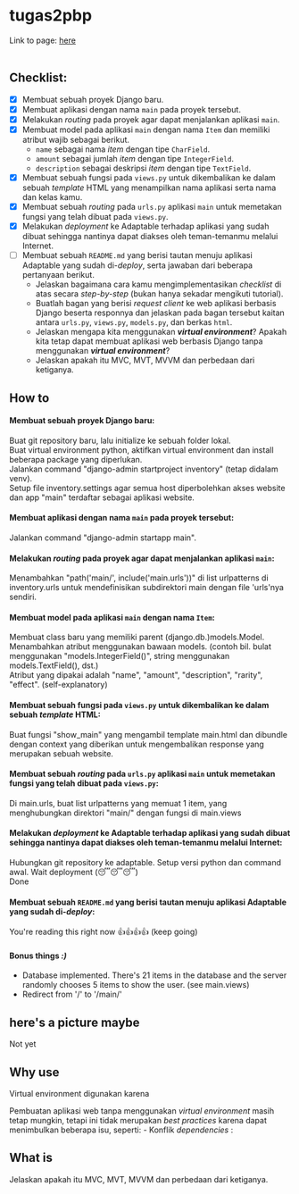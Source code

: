 # tugas2pbp

Link to page: [here](https://hsr-inventory.adaptable.app/main/)
<br><br>

## Checklist:
- [x] Membuat sebuah proyek Django baru.
- [x] Membuat aplikasi dengan nama `main` pada proyek tersebut.
- [x] Melakukan *routing* pada proyek agar dapat menjalankan aplikasi `main`.
- [x] Membuat model pada aplikasi `main` dengan nama `Item` dan memiliki atribut wajib sebagai berikut.
    - `name` sebagai nama *item* dengan tipe `CharField`.
    - `amount` sebagai jumlah *item* dengan tipe `IntegerField`.
    - `description` sebagai deskripsi *item* dengan tipe `TextField`.
- [x] Membuat sebuah fungsi pada `views.py` untuk dikembalikan ke dalam sebuah *template* HTML yang menampilkan nama aplikasi serta nama dan kelas kamu.
- [x] Membuat sebuah *routing* pada `urls.py` aplikasi `main` untuk memetakan fungsi yang telah dibuat pada `views.py`.
- [x] Melakukan *deployment* ke Adaptable terhadap aplikasi yang sudah dibuat sehingga nantinya dapat diakses oleh teman-temanmu melalui Internet.
- [ ] Membuat sebuah `README.md` yang berisi tautan menuju aplikasi Adaptable yang sudah di-*deploy*, serta jawaban dari beberapa pertanyaan berikut.
    - Jelaskan bagaimana cara kamu mengimplementasikan *checklist* di atas secara *step-by-step* (bukan hanya sekadar mengikuti tutorial).
    - Buatlah bagan yang berisi *request client* ke web aplikasi berbasis Django beserta responnya dan jelaskan pada bagan tersebut kaitan antara `urls.py`, `views.py`, `models.py`, dan berkas `html`.
    - Jelaskan mengapa kita menggunakan ***virtual environment***? Apakah kita tetap dapat membuat aplikasi web berbasis Django tanpa menggunakan ***virtual environment***?
    - Jelaskan apakah itu MVC, MVT, MVVM dan perbedaan dari ketiganya.

## How to
#### Membuat sebuah proyek Django baru:
Buat git repository baru, lalu initialize ke sebuah folder lokal.<br>
Buat virtual environment python, aktifkan virtual environment dan install beberapa package yang diperlukan.<br>
Jalankan command "django-admin startproject inventory" (tetap didalam venv).<br>
Setup file inventory.settings agar semua host diperbolehkan akses website dan app "main" terdaftar sebagai aplikasi website.

#### Membuat aplikasi dengan nama `main` pada proyek tersebut:
Jalankan command "django-admin startapp main".<br>

#### Melakukan *routing* pada proyek agar dapat menjalankan aplikasi `main`:
Menambahkan "path('main/', include('main.urls'))" di list urlpatterns di inventory.urls untuk mendefinisikan subdirektori main dengan file 'urls'nya sendiri.

#### Membuat model pada aplikasi `main` dengan nama `Item`:
Membuat class baru yang memiliki parent (django.db.)models.Model.
Menambahkan atribut menggunakan bawaan models. (contoh bil. bulat menggunakan "models.IntegerField()", string menggunakan models.TextField(), dst.)<br>
Atribut yang dipakai adalah "name", "amount", "description", "rarity", "effect". (self-explanatory)

#### Membuat sebuah fungsi pada `views.py` untuk dikembalikan ke dalam sebuah *template* HTML:
Buat fungsi "show_main" yang mengambil template main.html dan dibundle dengan context yang diberikan untuk mengembalikan response yang merupakan sebuah website.

#### Membuat sebuah *routing* pada `urls.py` aplikasi `main` untuk memetakan fungsi yang telah dibuat pada `views.py`:
Di main.urls, buat list urlpatterns yang memuat 1 item, yang menghubungkan direktori "main/" dengan fungsi di main.views

#### Melakukan *deployment* ke Adaptable terhadap aplikasi yang sudah dibuat sehingga nantinya dapat diakses oleh teman-temanmu melalui Internet:
Hubungkan git repository ke adaptable.
Setup versi python dan command awal.
Wait deployment (😴😴😴)<br>
Done

#### Membuat sebuah `README.md` yang berisi tautan menuju aplikasi Adaptable yang sudah di-*deploy*:
You're reading this right now 👍👍👍👍 (keep going)

#### Bonus things *:)*
- Database implemented.
There's 21 items in the database and the server randomly chooses 5 items to show the user. (see main.views) <br>
- Redirect from '/' to '/main/'
##

## here's a picture maybe
Not yet

## Why use
Virtual environment digunakan karena 

Pembuatan aplikasi web tanpa menggunakan *virtual environment* masih tetap mungkin, tetapi ini tidak merupakan *best practices* karena dapat menimbulkan beberapa isu, seperti:
\- Konflik *dependencies* : 

## What is
Jelaskan apakah itu MVC, MVT, MVVM dan perbedaan dari ketiganya.